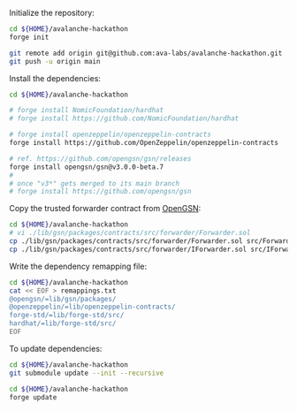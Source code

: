 Initialize the repository:

```bash
cd ${HOME}/avalanche-hackathon
forge init

git remote add origin git@github.com:ava-labs/avalanche-hackathon.git
git push -u origin main
```

Install the dependencies:

```bash
cd ${HOME}/avalanche-hackathon

# forge install NomicFoundation/hardhat
# forge install https://github.com/NomicFoundation/hardhat

# forge install openzeppelin/openzeppelin-contracts
forge install https://github.com/OpenZeppelin/openzeppelin-contracts

# ref. https://github.com/opengsn/gsn/releases
forge install opengsn/gsn@v3.0.0-beta.7
#
# once "v3*" gets merged to its main branch
# forge install https://github.com/opengsn/gsn
```

Copy the trusted forwarder contract from [OpenGSN](https://github.com/opengsn/gsn):

```bash
cd ${HOME}/avalanche-hackathon
# vi ./lib/gsn/packages/contracts/src/forwarder/Forwarder.sol
cp ./lib/gsn/packages/contracts/src/forwarder/Forwarder.sol src/Forwarder.sol
cp ./lib/gsn/packages/contracts/src/forwarder/IForwarder.sol src/IForwarder.sol
```

Write the dependency remapping file:

```bash
cd ${HOME}/avalanche-hackathon
cat << EOF > remappings.txt
@opengsn/=lib/gsn/packages/
@openzeppelin/=lib/openzeppelin-contracts/
forge-std/=lib/forge-std/src/
hardhat/=lib/forge-std/src/
EOF
```

To update dependencies:

```bash
cd ${HOME}/avalanche-hackathon
git submodule update --init --recursive

cd ${HOME}/avalanche-hackathon
forge update
```
